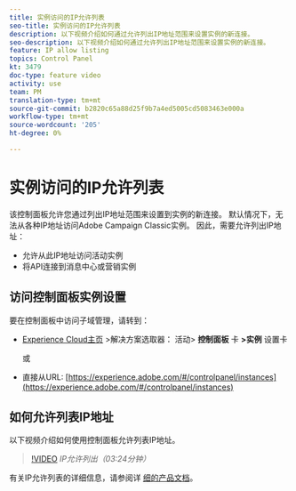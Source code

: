 ```yaml
---
title: 实例访问的IP允许列表
seo-title: 实例访问的IP允许列表
description: 以下视频介绍如何通过允许列出IP地址范围来设置实例的新连接。
seo-description: 以下视频介绍如何通过允许列出IP地址范围来设置实例的新连接。
feature: IP allow listing
topics: Control Panel
kt: 3479
doc-type: feature video
activity: use
team: PM
translation-type: tm+mt
source-git-commit: b2820c65a88d25f9b7a4ed5005cd5083463e000a
workflow-type: tm+mt
source-wordcount: '205'
ht-degree: 0%

---
```



# 实例访问的IP允许列表

该控制面板允许您通过列出IP地址范围来设置到实例的新连接。 默认情况下，无法从各种IP地址访问Adobe Campaign Classic实例。 因此，需要允许列出IP地址：

* 允许从此IP地址访问活动实例
* 将API连接到消息中心或营销实例

## 访问控制面板实例设置

要在控制面板中访问子域管理，请转到：

* [Experience Cloud主页](https://experience.adobe.com/#/home) >解决方案选取器： 活动> **控制面板** 卡 **>实例** 设置卡

   或
* 直接从URL: [https://experience.adobe.com/#/controlpanel/instances](https://experience.adobe.com/#/controlpanel/instances)

## 如何允许列表IP地址

以下视频介绍如何使用控制面板允许列表IP地址。

>[!VIDEO](https://video.tv.adobe.com/v/28726?quality=12)
*IP允许列出（03:24分钟）*

有关IP允许列表的详细信息，请参阅详 [细的产品文档](https://helpx.adobe.com/campaign/kb/control-panel-instance-settings.html)。

